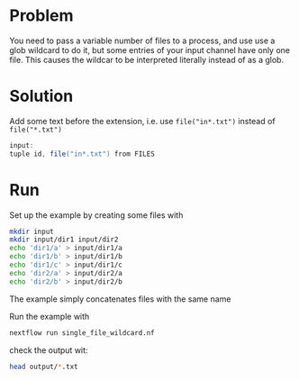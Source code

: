 # Problem
You need to pass a variable number of files to a process, and
use use a glob wildcard to do it, but some entries of
your input channel have only one file. This causes the wildcar to
be interpreted literally instead of as a glob.

# Solution

Add some text before the extension, i.e. use `file("in*.txt")` instead
of `file("*.txt")`

```java
input:
tuple id, file("in*.txt") from FILES
```

# Run

Set up the example by creating some files with

```bash
mkdir input
mkdir input/dir1 input/dir2
echo 'dir1/a' > input/dir1/a
echo 'dir1/b' > input/dir1/b
echo 'dir1/c' > input/dir1/c
echo 'dir2/a' > input/dir2/a
echo 'dir2/b' > input/dir2/b
```

The example simply concatenates files with the same name

Run the example with

```bash
nextflow run single_file_wildcard.nf
```

check the output wit:

```bash
head output/*.txt
```
